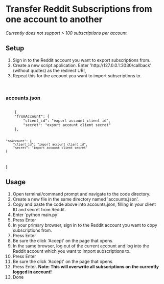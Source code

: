 <h1>Transfer Reddit Subscriptions from one account to another</h1>
<i>Currently does not support > 100 subscriptions per account</i>

<h2>Setup</h2>
<ol>
	<li>Sign in to the Reddit account you want to export subscriptions from.</li>
	<li>Create a new script application. Enter 'http://127.0.0.1:3030/callback' (without quotes) as the redirect URI,</li>
	<li>Repeat this for the account you want to import subscriptions to.</li>
</ol>
<br/>
<h3>accounts.json</h3>
<code>
	{
	"fromAccount": {
		"client_id": "export account client id",
		"secret": "export account client secret"
	},
	
	"toAccount": {
		"client_id": "import account client id",
		"secret": "import account client secret"
	}
}
</code>

<h2>Usage</h2>
<ol> 
	<li>Open terminal/command prompt and navigate to the code directory.</li>
	<li>Create a new file in the same directory named 'accounts.json'.</li>
	<li>Copy and paste the code above into accounts.json, filling in your client ID and secret from Reddit.</li>
	<li>Enter `python main.py`</li>
	<li>Press Enter</li>
	<li>In your primary browser, sign in to the Reddit account you want to copy subscriptions from.</li>
	<li>Press Enter</li>
	<li>Be sure the click 'Accept' on the page that opens.</li>
	<li>In the same browser, log out of the current account and log into the Reddit account which you want to import subscriptions to.</li>
	<li>Press Enter</li>
	<li>Be sure the click 'Accept' on the page that opens.</li>
	<li>Press Enter. <b>Note: This will overwrite all subscriptions on the currently logged in account!</b></li>
	<li>Done</li>
</ol>

